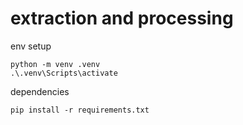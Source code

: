 # extraction and processing
env setup
```
python -m venv .venv
.\.venv\Scripts\activate
```

dependencies
```
pip install -r requirements.txt
```

